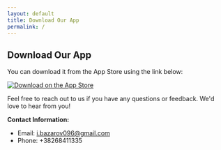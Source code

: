 ```yaml
---
layout: default
title: Download Our App
permalink: /
---
```


## Download Our App

You can download it from the App Store using the link below:

[![Download on the App Store](/assets/appstore.png)](https://apps.apple.com/app/polakoview/id6458876742)

Feel free to reach out to us if you have any questions or feedback. We'd love to hear from you!

**Contact Information:**

- Email: i.bazarov096@gmail.com
- Phone: +38268411335
